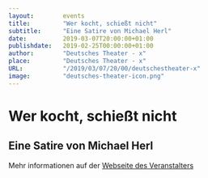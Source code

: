 ```yaml
---
layout:        events
title:         "Wer kocht, schießt nicht"
subtitle:      "Eine Satire von Michael Herl"
date:          2019-03-07T20:00:00+01:00
publishdate:   2019-02-25T00:00:00+01:00
author:        "Deutsches Theater - x"
place:         "Deutsches Theater - x"
URL:           "/2019/03/07/20/00/deutschestheater-x"
image:         "deutsches-theater-icon.png"
---
```


Wer kocht, schießt nicht
===========

Eine Satire von Michael Herl
-----------



Mehr informationen auf der [Webseite des Veranstalters](https://www.dt-goettingen.de/stueck/wer-kocht-schiesst-nicht/)
